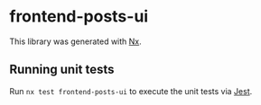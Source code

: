 # frontend-posts-ui

This library was generated with [Nx](https://nx.dev).

## Running unit tests

Run `nx test frontend-posts-ui` to execute the unit tests via [Jest](https://jestjs.io).
